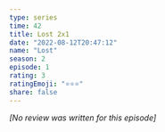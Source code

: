 ```yaml
---
type: series
time: 42
title: Lost 2x1
date: "2022-08-12T20:47:12"
name: "Lost"
season: 2
episode: 1
rating: 3
ratingEmoji: "⭐️⭐️⭐️"
share: false
---
```


_[No review was written for this episode]_
